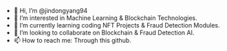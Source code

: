 - 👋 Hi, I’m @jindongyang94
- 👀 I’m interested in Machine Learning & Blockchain Technologies.
- 🌱 I’m currently learning coding NFT Projects & Fraud Detection Modules.
- 💞️ I’m looking to collaborate on Blockchain & Fraud Detection AI.
- 📫 How to reach me: Through this github.

<!---
jindongyang94/jindongyang94 is a ✨ special ✨ repository because its `README.md` (this file) appears on your GitHub profile.
You can click the Preview link to take a look at your changes.
--->
